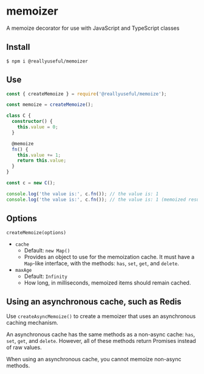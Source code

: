 # memoizer

A memoize decorator for use with JavaScript and TypeScript classes

## Install

```
$ npm i @reallyuseful/memoizer
```

## Use

```typescript
const { createMemoize } = require('@reallyuseful/memoize');

const memoize = createMemoize();

class C {
  constructor() {
    this.value = 0;
  }

  @memoize
  fn() {
    this.value += 1;
    return this.value;
  }
}

const c = new C();

console.log('the value is:', c.fn()); // the value is: 1
console.log('the value is:', c.fn()); // the value is: 1 (memoized result)
```

## Options

`createMemoize(options)`

- `cache` 
    - Default: `new Map()`
    - Provides an object to use for the memoization cache. It must have a `Map`-like interface, with the methods: `has`, `set`, `get`, and `delete`.
- `maxAge`
    - Default: `Infinity`
    - How long, in milliseconds, memoized items should remain cached.

## Using an asynchronous cache, such as Redis

Use `createAsyncMemoize()` to create a memoizer that uses an asynchronous caching mechanism.

An asynchronous cache has the same methods as a non-async cache: `has`, `set`, `get`, and `delete`. However, all of these methods return Promises instead of raw values.

When using an asynchronous cache, you cannot memoize non-async methods.